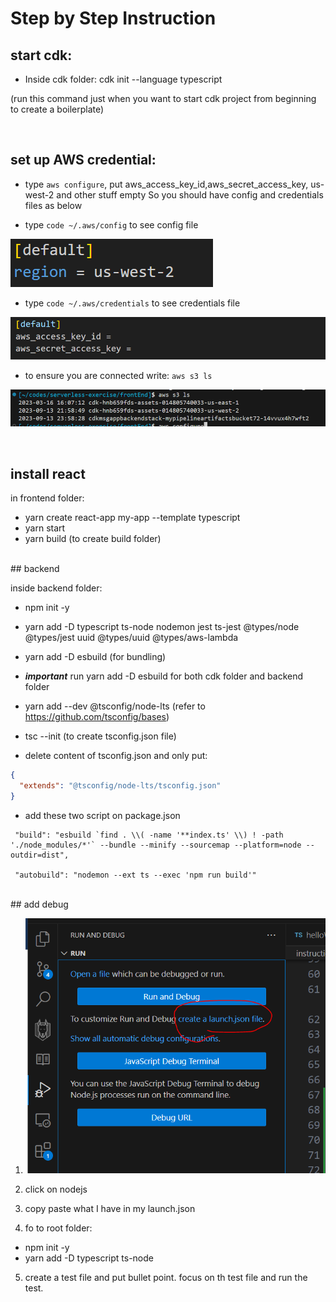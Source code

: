 # Step by Step Instruction

## start cdk:

- Inside cdk folder: cdk init --language typescript

(run this command just when you want to start cdk project from beginning to create a boilerplate)

<br />

## set up AWS credential:

- type `aws configure`, put aws_access_key_id,aws_secret_access_key, us-west-2 and other stuff empty
  So you should have config and credentials files as below

- type `code ~/.aws/config` to see config file

![Alt text](image-3.png)

- type `code ~/.aws/credentials` to see credentials file

![Alt text](image-5.png)

- to ensure you are connected write: `aws s3 ls`

![Alt text](image-4.png)

<br />

## install react

in frontend folder:

- yarn create react-app my-app --template typescript
- yarn start
- yarn build (to create build folder)

<br />
## backend

inside backend folder:

- npm init -y
- yarn add -D typescript ts-node nodemon jest ts-jest @types/node @types/jest uuid @types/uuid @types/aws-lambda
- yarn add -D esbuild (for bundling)
- **_important_** run yarn add -D esbuild for both cdk folder and backend folder

- yarn add --dev @tsconfig/node-lts (refer to https://github.com/tsconfig/bases)
- tsc --init (to create tsconfig.json file)
- delete content of tsconfig.json and only put:

```json
{
  "extends": "@tsconfig/node-lts/tsconfig.json"
}
```

- add these two script on package.json

```
 "build": "esbuild `find . \\( -name '**index.ts' \\) ! -path './node_modules/*'` --bundle --minify --sourcemap --platform=node --outdir=dist",

 "autobuild": "nodemon --ext ts --exec 'npm run build'"

```

<br />
## add debug

1. ![Alt text](image-7.png)

2. click on nodejs
3. copy paste what I have in my launch.json
4. fo to root folder:

- npm init -y
- yarn add -D typescript ts-node

5. create a test file and put bullet point. focus on th test file and run the test.

<br />

